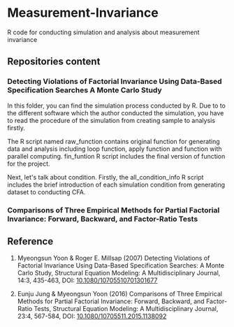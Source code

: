 # Measurement-Invariance
R code for conducting simulation and analysis about measurement invariance

## Repositories content
### Detecting Violations of Factorial Invariance Using Data-Based Specification Searches A Monte Carlo Study
  In this folder, you can find the simulation process conducted by R. Due to to the different software which the author conducted the simulation, you have to read the procedure of the simulation from creating sample to analysis firstly.
  
  The R script named raw_function contains original function for generating data and analysis including loop function, apply function and function with parallel computing. fin_funtion R script includes the final version of function for the project.
  
  Next, let's talk about condition. Firstly, the all_condition_info R script includes the brief introduction of each simulation condition from generating dataset to conducting CFA.
  
###  Comparisons of Three Empirical Methods for Partial Factorial Invariance: Forward, Backward, and Factor-Ratio Tests

## Reference
1. Myeongsun Yoon & Roger E. Millsap (2007) Detecting Violations of Factorial Invariance Using Data-Based Specification Searches: A Monte Carlo Study, Structural Equation Modeling: A Multidisciplinary Journal, 14:3, 435-463, DOI: [10.1080/10705510701301677](https://www.tandfonline.com/doi/full/10.1080/10705510701301677)

2. Eunju Jung & Myeongsun Yoon (2016) Comparisons of Three Empirical Methods for Partial Factorial Invariance: Forward, Backward, and Factor-Ratio Tests, Structural Equation Modeling: A Multidisciplinary Journal, 23:4, 567-584, DOI: [10.1080/10705511.2015.1138092](https://www.tandfonline.com/doi/full/10.1080/10705511.2015.1138092)
